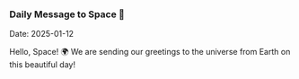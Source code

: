 ### Daily Message to Space 🌌
Date: 2025-01-12

Hello, Space! 🌍 We are sending our greetings to the universe from Earth on this beautiful day!
